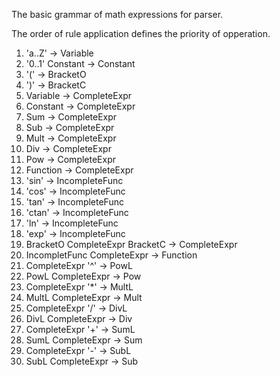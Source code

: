 The basic grammar of math expressions for parser.

The order of rule application defines the priority of opperation.

1.	'a..Z'				-> Variable
2.	'0..1' Constant		-> Constant
3.	'('					-> BracketO
4.	')'					-> BracketC
5.	Variable			-> CompleteExpr
6.	Constant			-> CompleteExpr 
7.	Sum					-> CompleteExpr
8.	Sub					-> CompleteExpr
9.	Mult				-> CompleteExpr
10.	Div					-> CompleteExpr
11.	Pow					-> CompleteExpr
12.	Function			-> CompleteExpr 
13.	'sin'				-> IncompleteFunc
14.	'cos'				-> IncompleteFunc
15.	'tan'				-> IncompleteFunc
16.	'ctan'				-> IncompleteFunc
17.	'ln'				-> IncompleteFunc
18.	'exp'				-> IncompleteFunc
19.	BracketO CompleteExpr BracketC	-> CompleteExpr
20.	IncompletFunc CompleteExpr		-> Function
21.	CompleteExpr '^'				-> PowL
22.	PowL CompleteExpr				-> Pow
23.	CompleteExpr '*'				-> MultL
24.	MultL CompleteExpr				-> Mult
25.	CompleteExpr '/'				-> DivL
26.	DivL CompleteExpr				-> Div
27.	CompleteExpr '+'				-> SumL
28.	SumL CompleteExpr				-> Sum
29.	CompleteExpr '-'				-> SubL
30.	SubL CompleteExpr				-> Sub
